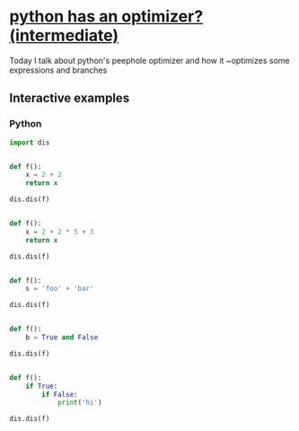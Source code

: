 # [python has an optimizer? (intermediate)](https://youtu.be/i8uNgEchr20)

Today I talk about python's peephole optimizer and how it ~optimizes some expressions and branches

## Interactive examples

### Python

```python
import dis


def f():
    x = 2 + 2
    return x

dis.dis(f)


def f():
    x = 2 + 2 * 5 + 3
    return x

dis.dis(f)


def f():
    s = 'foo' + 'bar'

dis.dis(f)


def f():
    b = True and False

dis.dis(f)


def f():
    if True:
        if False:
            print('hi')

dis.dis(f)
```
